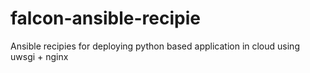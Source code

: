 # falcon-ansible-recipie
Ansible recipies for deploying python based application in cloud using uwsgi + nginx
